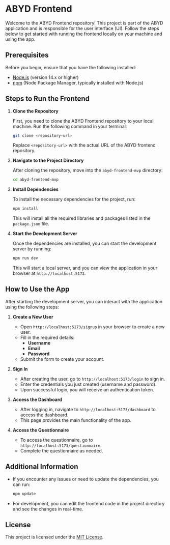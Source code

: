 # ABYD Frontend

Welcome to the ABYD Frontend repository! This project is part of the ABYD application and is responsible for the user interface (UI). Follow the steps below to get started with running the frontend locally on your machine and using the app.

## Prerequisites

Before you begin, ensure that you have the following installed:

- [Node.js](https://nodejs.org/) (version 14.x or higher)
- [npm](https://www.npmjs.com/) (Node Package Manager, typically installed with Node.js)

## Steps to Run the Frontend

1. **Clone the Repository**

   First, you need to clone the ABYD Frontend repository to your local machine. Run the following command in your terminal:

   ```bash
   git clone <repository-url>
   ```

   Replace `<repository-url>` with the actual URL of the ABYD frontend repository.

2. **Navigate to the Project Directory**

   After cloning the repository, move into the `abyd-frontend-mvp` directory:

   ```bash
   cd abyd-frontend-mvp
   ```

3. **Install Dependencies**

   To install the necessary dependencies for the project, run:

   ```bash
   npm install
   ```

   This will install all the required libraries and packages listed in the `package.json` file.

4. **Start the Development Server**

   Once the dependencies are installed, you can start the development server by running:

   ```bash
   npm run dev
   ```

   This will start a local server, and you can view the application in your browser at `http://localhost:5173`.

## How to Use the App

After starting the development server, you can interact with the application using the following steps:

1. **Create a New User**

   - Open `http://localhost:5173/signup` in your browser to create a new user.
   - Fill in the required details:
     - **Username**
     - **Email**
     - **Password**
   - Submit the form to create your account.

2. **Sign In**

   - After creating the user, go to `http://localhost:5173/login` to sign in.
   - Enter the credentials you just created (username and password).
   - Upon successful login, you will receive an authentication token.

3. **Access the Dashboard**

   - After logging in, navigate to `http://localhost:5173/dashboard` to access the dashboard.
   - This page provides the main functionality of the app.

4. **Access the Questionnaire**

   - To access the questionnaire, go to `http://localhost:5173/questionnaire`.
   - Complete the questionnaire as needed.

## Additional Information

- If you encounter any issues or need to update the dependencies, you can run:

  ```bash
  npm update
  ```

- For development, you can edit the frontend code in the project directory and see the changes in real-time.

## License

This project is licensed under the [MIT License](LICENSE).